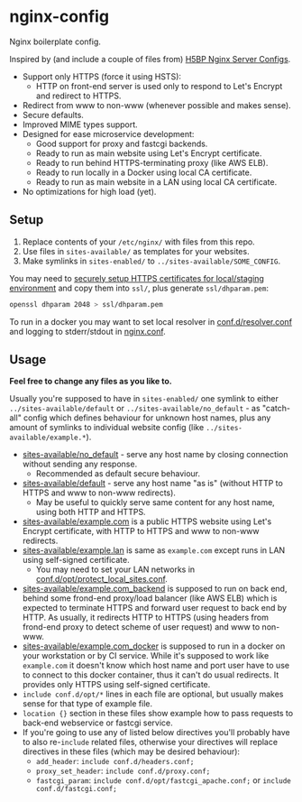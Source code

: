 # nginx-config

Nginx boilerplate config.

Inspired by (and include a couple of files from) [H5BP Nginx Server
Configs](https://github.com/h5bp/server-configs-nginx).

- Support only HTTPS (force it using HSTS):
  - HTTP on front-end server is used only to respond to Let's Encrypt and
    redirect to HTTPS.
- Redirect from www to non-www (whenever possible and makes sense).
- Secure defaults.
- Improved MIME types support.
- Designed for ease microservice development:
  - Good support for proxy and fastcgi backends.
  - Ready to run as main website using Let's Encrypt certificate.
  - Ready to run behind HTTPS-terminating proxy (like AWS ELB).
  - Ready to run locally in a Docker using local CA certificate.
  - Ready to run as main website in a LAN using local CA certificate.
- No optimizations for high load (yet).

## Setup

1. Replace contents of your `/etc/nginx/` with files from this repo.
2. Use files in `sites-available/` as templates for your websites.
3. Make symlinks in `sites-enabled/` to `../sites-available/SOME_CONFIG`.

You may need to [securely setup HTTPS certificates for local/staging
environment](https://gist.github.com/powerman/060a6e10d3c901fa5c4085c166a51c03)
and copy them into `ssl/`, plus generate `ssl/dhparam.pem`:
```sh
openssl dhparam 2048 > ssl/dhparam.pem
```

To run in a docker you may want to set local resolver in
[conf.d/resolver.conf](conf.d/resolver.conf) and logging to stderr/stdout
in [nginx.conf](nginx.conf).

## Usage

**Feel free to change any files as you like to.**

Usually you're supposed to have in `sites-enabled/` one symlink to either
`../sites-available/default` or `../sites-available/no_default` - as
"catch-all" config which defines behaviour for unknown host names, plus
any amount of symlinks to individual website config (like
`../sites-available/example.*`).

- [sites-available/no_default](sites-available/no_default) - serve any
  host name by closing connection without sending any response.
  - Recommended as default secure behaviour.
- [sites-available/default](sites-available/default) - serve any host name
  "as is" (without HTTP to HTTPS and www to non-www redirects).
  - May be useful to quickly serve same content for any host name, using
    both HTTP and HTTPS.
- [sites-available/example.com](sites-available/example.com) is a public
  HTTPS website using Let's Encrypt certificate, with HTTP to HTTPS and
  www to non-www redirects.
- [sites-available/example.lan](sites-available/example.lan) is same as
  `example.com` except runs in LAN using self-signed certificate.
  - You may need to set your LAN networks in
    [conf.d/opt/protect_local_sites.conf](conf.d/opt/protect_local_sites.conf).
- [sites-available/example.com_backend](sites-available/example.com_backend)
  is supposed to run on back end, behind some frond-end proxy/load
  balancer (like AWS ELB) which is expected to terminate HTTPS and forward
  user request to back end by HTTP. As usually, it redirects HTTP to HTTPS
  (using headers from frond-end proxy to detect scheme of user request)
  and www to non-www.
- [sites-available/example.com_docker](sites-available/example.com_docker)
  is supposed to run in a docker on your workstation or by CI service.
  While it's supposed to work like `example.com` it doesn't know which
  host name and port user have to use to connect to this docker container,
  thus it can't do usual redirects. It provides only HTTPS using
  self-signed certificate.
- `include conf.d/opt/*` lines in each file are optional, but usually
  makes sense for that type of example file.
- `location {}` section in these files show example how to pass requests
  to back-end webservice or fastcgi service.
- If you're going to use any of listed below directives you'll probably
  have to also re-`include` related files, otherwise your directives will
  replace directives in these files (which may be desired behaviour):
  - `add_header`: `include conf.d/headers.conf;`
  - `proxy_set_header`: `include conf.d/proxy.conf;`
  - `fastcgi_param`: `include conf.d/opt/fastcgi_apache.conf;` or `include
    conf.d/fastcgi.conf;`
